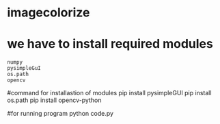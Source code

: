 # imagecolorize
# we have to install required modules
    numpy
    pysimpleGuI
    os.path
    opencv
#command for installastion of modules
    pip install pysimpleGUI
    pip install os.path
    pip install opencv-python

#for running program
    python code.py
